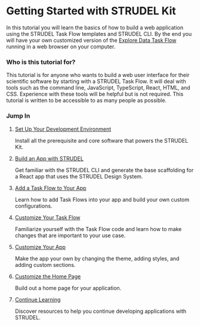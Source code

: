 # Getting Started with STRUDEL Kit

In this tutorial you will learn the basics of how to build a web application using the STRUDEL Task Flow templates and STRUDEL CLI. By the end you will have your own customized version of the [Explore Data Task Flow](https://strudel.science/design-system/task-flows/explore-data/) running in a web browser on your computer.

### Who is this tutorial for?

This tutorial is for anyone who wants to build a web user interface for their scientific software by starting with a STRUDEL Task Flow. It will deal with tools such as the command line, JavaScript, TypeScript, React, HTML, and CSS. Experience with these tools will be helpful but is not required. This tutorial is written to be accessible to as many people as possible.

### Jump In

1. [Set Up Your Development Environment](https://github.com/strudel-science/strudel-kit/blob/main/docs/getting-started/2-setup.md)

    Install all the prerequisite and core software that powers the STRUDEL Kit. 

2. [Build an App with STRUDEL](https://github.com/strudel-science/strudel-kit/blob/main/docs/getting-started/3-create-app.md)

    Get familiar with the STRUDEL CLI and generate the base scaffolding for a React app that uses the STRUDEL Design System.

3. [Add a Task Flow to Your App](https://github.com/strudel-science/strudel-kit/blob/main/docs/getting-started/4-add-taskflow.md)

    Learn how to add Task Flows into your app and build your own custom configurations.

4. [Customize Your Task Flow](https://github.com/strudel-science/strudel-kit/blob/main/docs/getting-started/5-customize-taskflow.md)

    Familiarize yourself with the Task Flow code and learn how to make changes that are important to your use case.

5. [Customize Your App](https://github.com/strudel-science/strudel-kit/blob/main/docs/getting-started/6-customize-app.md)

    Make the app your own by changing the theme, adding styles, and adding custom sections.

6. [Customize the Home Page](https://github.com/strudel-science/strudel-kit/blob/main/docs/getting-started/7-customize-home-page.md)

    Build out a home page for your application.

7. [Continue Learning](https://github.com/strudel-science/strudel-kit/blob/main/docs/getting-started/7-customize-home-page.md)

    Discover resources to help you continue developing applications with STRUDEL.